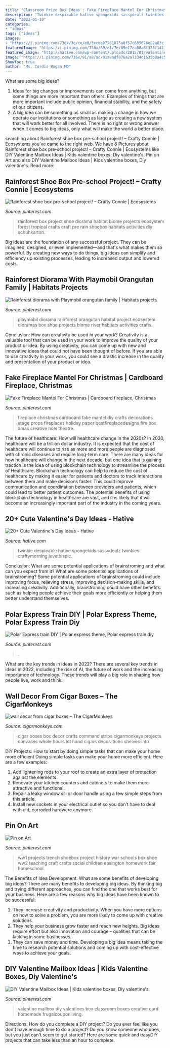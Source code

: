 ```yaml
---
title: "Classroom Prize Box Ideas : Fake Fireplace Mantel For Christmas"
description: "Twinkie despicable hative spongekids sassydealz twinkies craftymorning lovethispic"
date: "2023-01-10"
categories:
- "ideas"
tags: ["ideas"]
images:
- "https://i.pinimg.com/736x/3c/ce/e8/3ccee87261875a8f57c605676e82a83c.jpg"
featuredImage: "https://i.pinimg.com/736x/89/e1/7e/89e17ea88a3f323f1411370183595485--playmobil-rainforests.jpg"
featured_image: "http://hative.com/wp-content/uploads/2015/01/valentines-day-ideas/4-valentines-day-ideas.jpg"
image: "https://i.pinimg.com/736x/91/a8/ad/91a8adf076a2a7334d1635b0a4c584a1.jpg"
ShowToc: true
author: "Ms. Cordia Bogan MD"
---
```



What are some big ideas?
1. Ideas for big changes or improvements can come from anything, but some things are more important than others. Examples of things that are more important include public opinion, financial stability, and the safety of our citizens.
2. A big idea can be something as small as making a change in how we operate our institutions or something as large as creating a new system that will work better for all involved. There is no right or wrong answer when it comes to big ideas, only what will make the world a better place.

	

		
searching about Rainforest shoe box pre-school project! – Crafty Connie | Ecosystems you've came to the right web. We have 8 Pictures about Rainforest shoe box pre-school project! – Crafty Connie | Ecosystems like DIY Valentine Mailbox Ideas | Kids valentine boxes, Diy valentine&#039;s, Pin on Art and also DIY Valentine Mailbox Ideas | Kids valentine boxes, Diy valentine&#039;s. Read more:
		
    
## Rainforest Shoe Box Pre-school Project! – Crafty Connie | Ecosystems

<img loading=lazy src="https://i.pinimg.com/736x/91/a8/ad/91a8adf076a2a7334d1635b0a4c584a1.jpg" onerror="this.onerror=null;this.src='https://tse4.mm.bing.net/th?id=OIP.Vz0x8OwiDrXcQbzx9vDJ7gHaI0&amp;pid=15.1';" alt="Rainforest shoe box pre-school project! – Crafty Connie | Ecosystems">

_Source: pinterest.com_

>rainforest box project shoe diorama habitat biome projects ecosystem forest tropical crafts craft pre rain shoebox habitats activities diy schuhkarton. 

	

Big ideas are the foundation of any successful project. They can be imagined, designed, or even implemented—and that's what makes them so powerful. By creating new ways to do things, big ideas can simplify and efficiency up existing processes, leading to increased output and lowered costs.

    
## Rainforest Diorama With Playmobil Orangutan Family | Habitats Projects

<img loading=lazy src="https://i.pinimg.com/736x/89/e1/7e/89e17ea88a3f323f1411370183595485--playmobil-rainforests.jpg" onerror="this.onerror=null;this.src='https://tse2.mm.bing.net/th?id=OIP.Jjegwf7v90dTPY4lFVYagwHaGg&amp;pid=15.1';" alt="Rainforest diorama with Playmobil orangutan family | Habitats projects">

_Source: pinterest.com_

>playmobil diorama rainforest orangutan habitat project ecosystem dioramas box shoe projects biome river habitats activities crafts. 

	

Conclusion: How can creativity be used in your work?
Creativity is a valuable tool that can be used in your work to improve the quality of your product or idea. By using creativity, you can come up with new and innovative ideas that could not have been thought of before. If you are able to use creativity in your work, you could see a drastic increase in the quality and presentation of your product or idea.

    
## Fake Fireplace Mantel For Christmas | Cardboard Fireplace, Christmas

<img loading=lazy src="https://i.pinimg.com/originals/54/4a/81/544a814b399d3344f0bb2a39daf58039.jpg" onerror="this.onerror=null;this.src='https://tse2.mm.bing.net/th?id=OIP.DKxkgyyFgWCfMoZt4yyiHQHaKe&amp;pid=15.1';" alt="Fake Fireplace Mantel For Christmas | Cardboard fireplace, Christmas">

_Source: pinterest.com_

>fireplace christmas cardboard fake mantel diy crafts decorations stage props fireplaces holiday paper bestfireplacedesigns fire box xmas creative noel theatre. 

	

The future of healthcare: How will healthcare change in the 2020s?
In 2020, healthcare will be a trillion dollar industry. It is expected that the cost of healthcare will continue to rise as more and more people are diagnosed with chronic diseases and require long-term care. There are many ideas for how healthcare will change in the next decade, but one idea that is gaining traction is the idea of using blockchain technology to streamline the process of Healthcare. Blockchain technology can help to reduce the cost of healthcare by making it easier for patients and doctors to track interactions between them and make decisions faster. This could improve communication and coordination between providers and patients, which could lead to better patient outcomes. The potential benefits of using blockchain technology in healthcare are vast, and it is likely that it will become an increasingly important part of the industry in the coming years.

    
## 20+ Cute Valentine&#039;s Day Ideas - Hative

<img loading=lazy src="http://hative.com/wp-content/uploads/2015/01/valentines-day-ideas/4-valentines-day-ideas.jpg" onerror="this.onerror=null;this.src='https://tse2.mm.bing.net/th?id=OIP.eXDO8u3-MCrTnK-7dfBloQHaLf&amp;pid=15.1';" alt="20+ Cute Valentine&#039;s Day Ideas - Hative">

_Source: hative.com_

>twinkie despicable hative spongekids sassydealz twinkies craftymorning lovethispic. 

	

Conclusion: What are some potential applications of brainstroming and what can you expect from it?
What are some potential applications of brainstroming?
Some potential applications of brainstroming could include improving focus, relieving stress, improving decision-making skills, and increasing creativity. Additionally, brainstroming could have other benefits such as helping people achieve their goals more efficiently or helping them better understand themselves.

    
## Polar Express Train DIY | Polar Express Theme, Polar Express Train Diy

<img loading=lazy src="https://i.pinimg.com/736x/21/47/29/214729dede073d886777ff392fb9b7d7.jpg" onerror="this.onerror=null;this.src='https://tse3.mm.bing.net/th?id=OIP.GbpyMJFUMgE_ldxFfPQd7QHaJ3&amp;pid=15.1';" alt="Polar Express train DIY | Polar express theme, Polar express train diy">

_Source: pinterest.com_

>. 

	

What are the key trends in ideas in 2022?
There are several key trends in ideas in 2022, including the rise of AI, the future of work and the increasing importance of technology. These trends will play a big role in shaping how people live, work and think.

    
## Wall Decor From Cigar Boxes – The CigarMonkeys

<img loading=lazy src="http://cigarmonkeys.com/wp-content/uploads/2019/07/wall-decor-from-cigar-boxes-cigarmonkeys-3.jpg" onerror="this.onerror=null;this.src='https://tse3.mm.bing.net/th?id=OIP.dFBRvmkdH6EXP2ccEwed2AHaHa&amp;pid=15.1';" alt="wall decor from cigar boxes – The CigarMonkeys">

_Source: cigarmonkeys.com_

>cigar boxes box decor crafts command strips cigarmonkeys projects canvases whole hours lot hand cigars decorations shelves into. 

	

DIY Projects: How to start by doing simple tasks that can make your home more efficient
Doing simple tasks can make your home more efficient. Here are a few examples:
1. Add lightening rods to your roof to create an extra layer of protection against the elements.
2. Renovate your kitchen counters and cabinets to make them more attractive and functional.
3. Repair a leaky window sill or door handle using a few simple steps from this article. 
4. Install new sockets in your electrical outlet so you don’t have to deal with old, corroded hardware anymore.

    
## Pin On Art

<img loading=lazy src="https://i.pinimg.com/736x/3c/ce/e8/3ccee87261875a8f57c605676e82a83c.jpg" onerror="this.onerror=null;this.src='https://tse1.mm.bing.net/th?id=OIP.MWHXcrGZWGYB9wjtBVOwAgHaHg&amp;pid=15.1';" alt="Pin on Art">

_Source: pinterest.com_

>ww1 projects trench shoebox project history war schools box shoe ww2 teaching craft crafts social children easington homework fair homeschool. 

	

The Benefits of Idea Development: What are some benefits of developing big ideas?
There are many benefits to developing big ideas. By thinking big and trying different approaches, you can find the one that works best for your business. Here are a few reasons why big ideas have been known to be successful: 
1. They increase creativity and productivity. When you have more options on how to solve a problem, you are more likely to come up with creative solutions. 
2. They help your business grow faster and reach new heights. Big ideas require effort but also innovation and courage – qualities that can be lacking in some businesses. 
3. They can save money and time. Developing a big idea means taking the time to research potential solutions and coming up with cost-effective ways to achieve your goals.

    
## DIY Valentine Mailbox Ideas | Kids Valentine Boxes, Diy Valentine&#039;s

<img loading=lazy src="https://i.pinimg.com/736x/ef/0c/e3/ef0ce3a7643cc3e4fed314c6219745d1.jpg" onerror="this.onerror=null;this.src='https://tse4.mm.bing.net/th?id=OIP.E6ZEmXRwEMgrT1XVea8OZgHaL2&amp;pid=15.1';" alt="DIY Valentine Mailbox Ideas | Kids valentine boxes, Diy valentine&#039;s">

_Source: pinterest.com_

>valentine mailbox diy valentines box classroom boxes creative card homemade frugalcouponliving. 

	

Directions: How do you complete a DIY project?
Do you ever feel like you don't have enough time to do a project? Do you know someone who does, but you just can't seem to get started? Here are some quick and easyDIY projects that can take less than an hour to complete.

